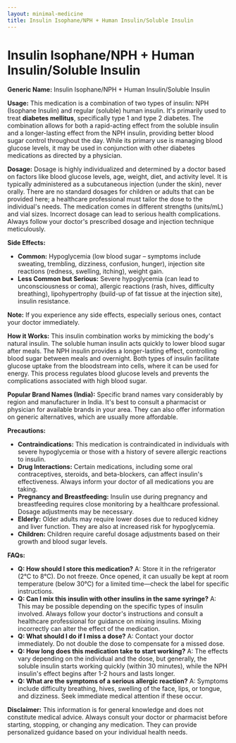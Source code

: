 ```yaml
---
layout: minimal-medicine
title: Insulin Isophane/NPH + Human Insulin/Soluble Insulin
---
```


# Insulin Isophane/NPH + Human Insulin/Soluble Insulin

**Generic Name:** Insulin Isophane/NPH + Human Insulin/Soluble Insulin

**Usage:** This medication is a combination of two types of insulin: NPH (Isophane Insulin) and regular (soluble) human insulin.  It's primarily used to treat **diabetes mellitus**, specifically type 1 and type 2 diabetes.  The combination allows for both a rapid-acting effect from the soluble insulin and a longer-lasting effect from the NPH insulin, providing better blood sugar control throughout the day.  While its primary use is managing blood glucose levels, it may be used in conjunction with other diabetes medications as directed by a physician.

**Dosage:**  Dosage is highly individualized and determined by a doctor based on factors like blood glucose levels, age, weight, diet, and activity level.  It is typically administered as a subcutaneous injection (under the skin), never orally.  There are no standard dosages for children or adults that can be provided here; a healthcare professional must tailor the dose to the individual's needs.  The medication comes in different strengths (units/mL) and vial sizes.  Incorrect dosage can lead to serious health complications.  Always follow your doctor's prescribed dosage and injection technique meticulously.


**Side Effects:**

* **Common:** Hypoglycemia (low blood sugar – symptoms include sweating, trembling, dizziness, confusion, hunger), injection site reactions (redness, swelling, itching), weight gain.
* **Less Common but Serious:** Severe hypoglycemia (can lead to unconsciousness or coma), allergic reactions (rash, hives, difficulty breathing), lipohypertrophy (build-up of fat tissue at the injection site), insulin resistance.

**Note:** If you experience any side effects, especially serious ones, contact your doctor immediately.


**How it Works:**  This insulin combination works by mimicking the body's natural insulin.  The soluble human insulin acts quickly to lower blood sugar after meals.  The NPH insulin provides a longer-lasting effect, controlling blood sugar between meals and overnight.  Both types of insulin facilitate glucose uptake from the bloodstream into cells, where it can be used for energy.  This process regulates blood glucose levels and prevents the complications associated with high blood sugar.

**Popular Brand Names (India):**  Specific brand names vary considerably by region and manufacturer in India.  It's best to consult a pharmacist or physician for available brands in your area.  They can also offer information on generic alternatives, which are usually more affordable.

**Precautions:**

* **Contraindications:** This medication is contraindicated in individuals with severe hypoglycemia or those with a history of severe allergic reactions to insulin.
* **Drug Interactions:** Certain medications, including some oral contraceptives, steroids, and beta-blockers, can affect insulin's effectiveness.  Always inform your doctor of all medications you are taking.
* **Pregnancy and Breastfeeding:**  Insulin use during pregnancy and breastfeeding requires close monitoring by a healthcare professional.  Dosage adjustments may be necessary.
* **Elderly:** Older adults may require lower doses due to reduced kidney and liver function.  They are also at increased risk for hypoglycemia.
* **Children:** Children require careful dosage adjustments based on their growth and blood sugar levels.

**FAQs:**

* **Q: How should I store this medication?** A: Store it in the refrigerator (2°C to 8°C).  Do not freeze. Once opened, it can usually be kept at room temperature (below 30°C) for a limited time—check the label for specific instructions.
* **Q: Can I mix this insulin with other insulins in the same syringe?** A:  This may be possible depending on the specific types of insulin involved. Always follow your doctor's instructions and consult a healthcare professional for guidance on mixing insulins.  Mixing incorrectly can alter the effect of the medication.
* **Q: What should I do if I miss a dose?** A: Contact your doctor immediately.  Do not double the dose to compensate for a missed dose.
* **Q: How long does this medication take to start working?** A: The effects vary depending on the individual and the dose, but generally, the soluble insulin starts working quickly (within 30 minutes), while the NPH insulin's effect begins after 1-2 hours and lasts longer.
* **Q: What are the symptoms of a serious allergic reaction?** A: Symptoms include difficulty breathing, hives, swelling of the face, lips, or tongue, and dizziness. Seek immediate medical attention if these occur.


**Disclaimer:** This information is for general knowledge and does not constitute medical advice.  Always consult your doctor or pharmacist before starting, stopping, or changing any medication.  They can provide personalized guidance based on your individual health needs.
